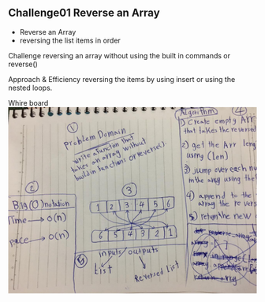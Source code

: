 
## Challenge01	Reverse an Array

- Reverse an Array
- reversing the list items in order

Challenge
reversing an array without using the built in commands or reverse()

Approach & Efficiency
reversing the items by using insert or using the nested loops.

Whire board
![](/assets/arrary-reversed.jpg)
